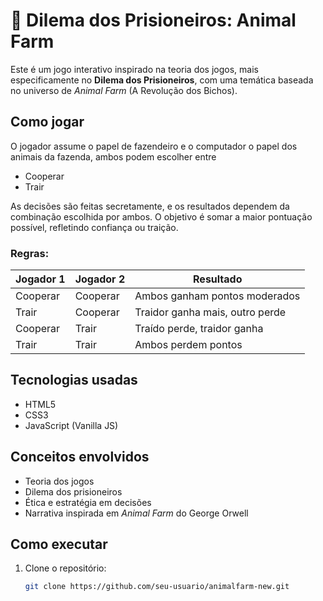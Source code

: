 # 🐖 Dilema dos Prisioneiros: Animal Farm 
Este é um jogo interativo inspirado na teoria dos jogos, mais especificamente no **Dilema dos Prisioneiros**, com uma temática baseada no universo de *Animal Farm* (A Revolução dos Bichos).

## Como jogar

O jogador assume o papel de fazendeiro e o computador o papel dos animais da fazenda, ambos podem escolher entre

- Cooperar
- Trair

As decisões são feitas secretamente, e os resultados dependem da combinação escolhida por ambos. O objetivo é somar a maior pontuação possível, refletindo confiança ou traição.

### Regras:

| Jogador 1 | Jogador 2 | Resultado                        |
|-----------|------------|----------------------------------|
| Cooperar  | Cooperar   | Ambos ganham pontos moderados   |
| Trair     | Cooperar   | Traidor ganha mais, outro perde |
| Cooperar  | Trair      | Traído perde, traidor ganha     |
| Trair     | Trair      | Ambos perdem pontos             |

## Tecnologias usadas

- HTML5
- CSS3
- JavaScript (Vanilla JS)

## Conceitos envolvidos

- Teoria dos jogos
- Dilema dos prisioneiros
- Ética e estratégia em decisões
- Narrativa inspirada em *Animal Farm* do George Orwell

## Como executar

1. Clone o repositório:
   ```bash
   git clone https://github.com/seu-usuario/animalfarm-new.git

